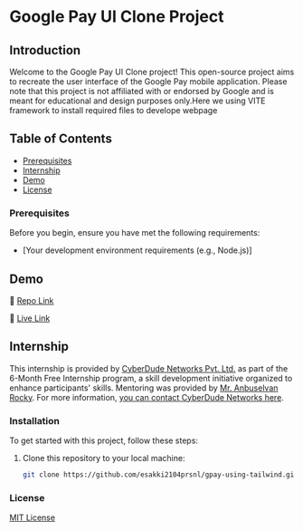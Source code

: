 # Google Pay UI Clone Project




## Introduction

Welcome to the Google Pay UI Clone project! This open-source project aims to recreate the user interface of the Google Pay mobile application. Please note that this project is not affiliated with or endorsed by Google and is meant for educational and design purposes only.Here we using VITE framework to install required files to develope webpage

## Table of Contents


  - [Prerequisites](#prerequisites)
  - [Internship](#internship)
- [Demo](#demo)
- [License](#license)

### Prerequisites

Before you begin, ensure you have met the following requirements:

- [Your development environment requirements (e.g., Node.js)]

## Demo
 🔗 [Repo Link](#https://github.com/esakki2104prsnl/gpay-using-tailwind) 

 🔗 [Live Link](#https://esakki2104prsnl.github.io/gpay-using-tailwind/) 


## Internship
This internship is provided by [CyberDude Networks Pvt. Ltd.](https://youtube.com/cyberdudenetworks) as part of the 6-Month Free Internship program, a skill development initiative organized to enhance participants' skills. Mentoring was provided by [Mr. Anbuselvan Rocky](https://instagram.com/anbuselvanrocky). For more information, [you can contact CyberDude Networks here](https://cyberdudenetworks.com).

### Installation

To get started with this project, follow these steps:

1. Clone this repository to your local machine:

   ```bash
   git clone https://github.com/esakki2104prsnl/gpay-using-tailwind.git

### License
[MIT License](./MIT%20License.md)